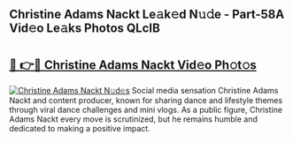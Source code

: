 ## Christine Adams Nackt Le𝚊k𝚎d N𝚞𝚍e - Part-58A Vid𝚎o Le𝚊ks Photos QLcIB

# <h2><a href="http://fb07dac.evod.top/?m=Christine+Adams+Nackt">🔗 👉🔴 Christine Adams Nackt Vid𝚎o Ph𝚘t𝚘s</a></h2>

[![Christine Adams Nackt N𝚞d𝚎s](https://i.imgur.com/8V9OHl7.gif)](http://fb07dac.evod.top/?m=Christine+Adams+Nackt)
Social media sensation Christine Adams Nackt and content producer, known for sharing dance and lifestyle themes through viral dance challenges and mini vlogs. As a public figure, Christine Adams Nackt every move is scrutinized, but he remains humble and dedicated to making a positive impact. 
